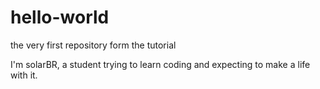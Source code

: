 # hello-world
the very first repository form the tutorial

I'm solarBR, a student trying to learn coding and expecting to make a life with it.
